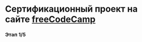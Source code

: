 # Сертификационный проект на сайте [freeCodeCamp](https://www.freecodecamp.org/learn)

### Этап 1/5
